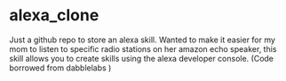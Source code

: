 # alexa_clone
Just a github repo to store an alexa skill. Wanted to make it easier for my mom to listen to specific radio stations on her amazon echo speaker, this skill allows you to create skills using the alexa developer console. (Code borrowed from dabblelabs )
